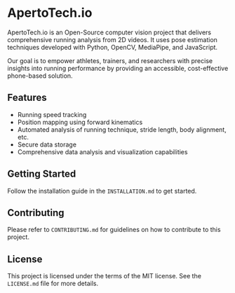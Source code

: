 # ApertoTech.io

ApertoTech.io is an Open-Source computer vision project that delivers comprehensive running analysis from 2D videos. It uses pose estimation techniques developed with Python, OpenCV, MediaPipe, and JavaScript. 

Our goal is to empower athletes, trainers, and researchers with precise insights into running performance by providing an accessible, cost-effective phone-based solution.

## Features

- Running speed tracking
- Position mapping using forward kinematics
- Automated analysis of running technique, stride length, body alignment, etc.
- Secure data storage
- Comprehensive data analysis and visualization capabilities

## Getting Started

Follow the installation guide in the `INSTALLATION.md` to get started.

## Contributing

Please refer to `CONTRIBUTING.md` for guidelines on how to contribute to this project.

## License

This project is licensed under the terms of the MIT license. See the `LICENSE.md` file for more details.
